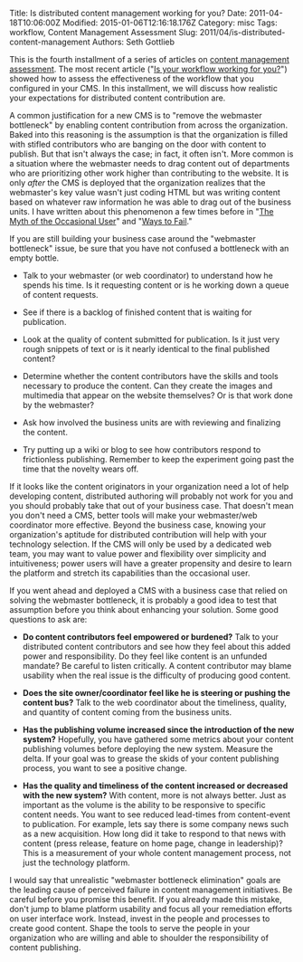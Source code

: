 Title: Is distributed content management working for you?
Date: 2011-04-18T10:06:00Z
Modified: 2015-01-06T12:16:18.176Z
Category: misc
Tags: workflow, Content Management Assessment
Slug: 2011/04/is-distributed-content-management
Authors: Seth Gottlieb

This is the fourth installment of a series of articles on [content management assessment](http://www.contenthere.net/2011/03/what-is-a-content-management-assessment.html). The most recent article ("[Is your workflow working for you?](http://www.contenthere.net/2011/03/is-your-workflow-working-for-you.html)") showed how to assess the effectiveness of the workflow that you configured in your CMS. In this installment, we will discuss how realistic your expectations for distributed content contribution are.

  
  

A common justification for a new CMS is to "remove the webmaster bottleneck" by enabling content contribution from across the organization. Baked into this reasoning is the assumption is that the organization is filled with stifled contributors who are banging on the door with content to publish. But that isn't always the case; in fact, it often isn't. More common is a situation where the webmaster needs to drag content out of departments who are prioritizing other work higher than contributing to the website. It is only _after_ the CMS is deployed that the organization realizes that the webmaster's key value wasn't just coding HTML but was writing content based on whatever raw information he was able to drag out of the business units. I have written about this phenomenon a few times before in "[The Myth of the Occasional User](http://www.contenthere.net/2010/02/the-myth-of-the-occasional-cms-user.html)" and "[Ways to Fail](http://www.contenthere.net/2009/08/dimensions-of-success-or-ways-to-fail.html)."  

  

If you are still building your business case around the "webmaster bottleneck" issue, be sure that you have not confused a bottleneck with an empty bottle.

  

*   Talk to your webmaster (or web coordinator) to understand how he spends his time. Is it requesting content or is he working down a queue of content requests.
  
 *   See if there is a backlog of finished content that is waiting for publication.
  
 *   Look at the quality of content submitted for publication. Is it just very rough snippets of text or is it nearly identical to the final published content?
  
 *   Determine whether the content contributors have the skills and tools necessary to produce the content. Can they create the images and multimedia that appear on the website themselves? Or is that work done by the webmaster?
  
 *   Ask how involved the business units are with reviewing and finalizing the content.
  
 *   Try putting up a wiki or blog to see how contributors respond to frictionless publishing. Remember to keep the experiment going past the time that the novelty wears off.

  

If it looks like the content originators in your organization need a lot of help developing content, distributed authoring will probably not work for you and you should probably take that out of your business case. That doesn't mean you don't need a CMS, better tools will make your webmaster/web coordinator more effective. Beyond the business case, knowing your organization's aptitude for distributed contribution will help with your technology selection. If the CMS will only be used by a dedicated web team, you may want to value power and flexibility over simplicity and intuitiveness; power users will have a greater propensity and desire to learn the platform and stretch its capabilities than the occasional user.

  

If you went ahead and deployed a CMS with a business case that relied on solving the webmaster bottleneck, it is probably a good idea to test that assumption before you think about enhancing your solution. Some good questions to ask are:

  

  
 *   __Do content contributors feel empowered or burdened?__ Talk to your distributed content contributors and see how they feel about this added power and responsibility. Do they feel like content is an unfunded mandate? Be careful to listen critically. A content contributor may blame usability when the real issue is the difficulty of producing good content.
  
 *   __Does the site owner/coordinator feel like he is steering or pushing the content bus?__ Talk to the web coordinator about the timeliness, quality, and quantity of content coming from the business units.
  
 *   __Has the publishing volume increased since the introduction of the new system?__ Hopefully, you have gathered some metrics about your content publishing volumes before deploying the new system. Measure the delta. If your goal was to grease the skids of your content publishing process, you want to see a positive change.
  
 *   __Has the quality and timeliness of the content increased or decreased with the new system?__ With content, more is not always better. Just as important as the volume is the ability to be responsive to specific content needs. You want to see reduced lead-times from content-event to publication. For example, lets say there is some company news such as a new acquisition. How long did it take to respond to that news with content (press release, feature on home page, change in leadership)? This is a measurement of your whole content management process, not just the technology platform.
   

  

I would say that unrealistic "webmaster bottleneck elimination" goals are the leading cause of perceived failure in content management initiatives. Be careful before you promise this benefit. If you already made this mistake, don't jump to blame platform usability and focus all your remediation efforts on user interface work. Instead, invest in the people and processes to create good content. Shape the tools to serve the people in your organization who are willing and able to shoulder the responsibility of content publishing.
